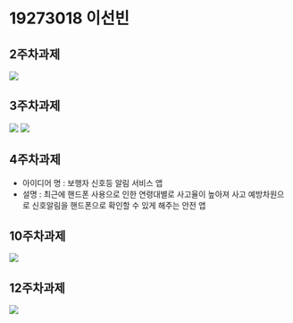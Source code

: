 # 19273018 이선빈

## 2주차과제
<img width="" src="./Png/2주차 과제.png">

## 3주차과제
<img width="" src="./Png/3.png">
<img width="" src="./Png/3-1.png">

## 4주차과제
- 아이디어 명 : 보행자 신호등 알림 서비스 앱
- 설명 : 최근에 핸드폰 사용으로 인한 연령대별로 사고율이 높아져 사고 예방차원으로 신호알림을 핸드폰으로 확인할 수 있게 해주는 안전 앱

## 10주차과제
<img width="" src="./Png/4.png">

## 12주차과제
<img width="" src="./Png/12.png">
